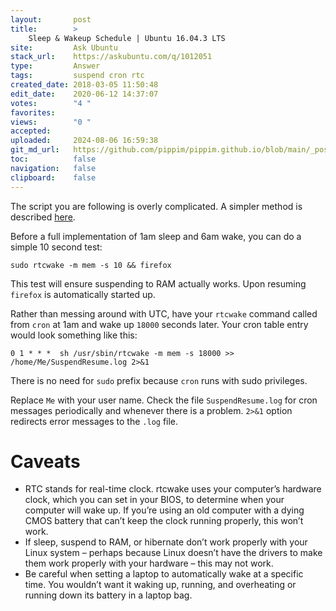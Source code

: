 ```yaml
---
layout:       post
title:        >
    Sleep & Wakeup Schedule | Ubuntu 16.04.3 LTS
site:         Ask Ubuntu
stack_url:    https://askubuntu.com/q/1012051
type:         Answer
tags:         suspend cron rtc
created_date: 2018-03-05 11:50:48
edit_date:    2020-06-12 14:37:07
votes:        "4 "
favorites:    
views:        "0 "
accepted:     
uploaded:     2024-08-06 16:59:38
git_md_url:   https://github.com/pippim/pippim.github.io/blob/main/_posts/2018/2018-03-05-Sleep-_-Wakeup-Schedule-_-Ubuntu-16.04.3-LTS.md
toc:          false
navigation:   false
clipboard:    false
---
```


The script you are following is overly complicated. A simpler method is described [here][1].

Before a full implementation of 1am sleep and 6am wake, you can do a simple 10 second test:

``` 
sudo rtcwake -m mem -s 10 && firefox
```

This test will ensure suspending to RAM actually works. Upon resuming `firefox` is automatically started up.

Rather than messing around with UTC, have your `rtcwake` command called from `cron` at 1am and wake up `18000` seconds later. Your cron table entry would look something like this:

``` 
0 1 * * *  sh /usr/sbin/rtcwake -m mem -s 18000 >> /home/Me/SuspendResume.log 2>&1
```

There is no need for `sudo` prefix because `cron` runs with sudo privileges.

Replace `Me` with your user name. Check the file `SuspendResume.log` for cron messages periodically and whenever there is a problem. `2>&1` option redirects error messages to the `.log` file.

# Caveats

 -   RTC stands for real-time clock. rtcwake uses your computer’s hardware clock, which you can set in your BIOS, to determine when your computer will wake up. If you’re using an old computer with a dying CMOS battery that can’t keep the clock running properly, this won’t work.
 -   If sleep, suspend to RAM, or hibernate don’t work properly with your Linux system – perhaps because Linux doesn’t have the drivers to make them work properly with your hardware – this may not work.
 -   Be careful when setting a laptop to automatically wake at a specific time. You wouldn’t want it waking up, running, and overheating or running down its battery in a laptop bag.



  [1]: https://www.howtogeek.com/121241/how-to-make-your-linux-pc-wake-from-sleep-automatically/

